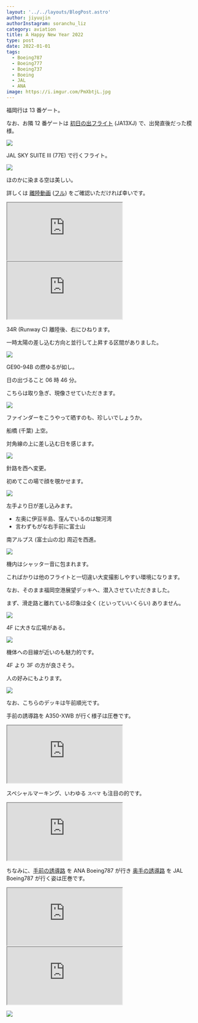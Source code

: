 ```yaml
---
layout: '../../layouts/BlogPost.astro'
author: jiyuujin
authorInstagram: soranchu_liz
category: aviation
title: A Happy New Year 2022
type: post
date: 2022-01-01
tags:
  - Boeing787
  - Boeing777
  - Boeing737
  - Boeing
  - JAL
  - ANA
image: https://i.imgur.com/PmXbtjL.jpg
---
```


福岡行は 13 番ゲート。

なお、お隣 12 番ゲートは [初日の出フライト](https://www.jal.co.jp/domtour/hatsuhinode/) (JA13XJ) で、出発直後だった模様。

![](/assets/img/HND.JPG)

JAL SKY SUITE Ⅲ (77E) で行くフライト。

![](/assets/img/20220101/JA701J_2.JPG)

ほのかに染まる空は美しい。

詳しくは [離陸動画](https://www.youtube.com/watch?v=0xIXa6C6Yfk) ([フル](https://www.youtube.com/watch?v=anvSDpj2xrI&t=37s)) をご確認いただければ幸いです。

<div class="wrapper">
  <div class="container">
    <iframe src="https://www.youtube.com/embed/0xIXa6C6Yfk" class="player" title="離陸動画" loading="lazy"></iframe>
  </div>
</div>

<div class="wrapper">
  <div class="container">
    <iframe src="https://www.youtube.com/embed/anvSDpj2xrI" class="player" title="離陸フル動画" loading="lazy"></iframe>
  </div>
</div>

34R (Runway C) 離陸後、右にひねります。

一時太陽の差し込む方向と並行して上昇する区間がありました。

![](/assets/img/20220101/JA701J_3.JPG)

GE90-94B の燃ゆるが如し。

日の出づること 06 時 46 分。

こちらは取り急ぎ、現像させていただきます。

![](/assets/img/20220101/NikonD7500.JPG)

ファインダーをこうやって晒すのも、珍しいでしょうか。

船橋 (千葉) 上空。

対角線の上に差し込む日を感じます。

![](/assets/img/20220101/JA701J_4.JPG)

針路を西へ変更。

初めてこの場で顔を覗かせます。

![](/assets/img/20220101/JA701J_5.JPG)

左手より日が差し込みます。

- 左奥に伊豆半島、窪んでいるのは駿河湾
- 言わずもがな右手前に富士山

南アルプス (富士山の北) 周辺を西進。

![](/assets/img/20220101/Sunrise2022.JPG)

機内はシャッター音に包まれます。

こればかりは他のフライトと一切違い大変撮影しやすい環境になります。

なお、そのまま福岡空港展望デッキへ、潜入させていただきました。

まず、滑走路と離れている印象は全く (といっていいくらい) ありません。

![](/assets/img/20220101/JA701J_1.JPG)

4F に大きな広場がある。

![](/assets/img/20220101/FUK_4F.JPG)

機体への目線が近いのも魅力的です。

4F より 3F の方が良さそう。

人の好みにもよります。

![](/assets/img/20220101/FUK_3F.JPG)

なお、こちらのデッキは午前順光です。

手前の誘導路を A350-XWB が行く様子は圧巻です。

<div class="wrapper">
  <div class="container">
    <iframe src="https://www.youtube.com/embed/rlg3B40HXww" class="player" title="圧巻の Airbus A350 が行く" loading="lazy"></iframe>
  </div>
</div>

スペシャルマーキング、いわゆる `スペマ` も注目の的です。

<div class="wrapper">
  <div class="container">
    <iframe src="https://www.youtube.com/embed/6tvgdBfQCk8" class="player" title="JTA 世界自然遺産特別デザイン機が行く" loading="lazy"></iframe>
  </div>
</div>

ちなみに、[手前の誘導路](https://www.youtube.com/watch?v=2nL3RF6I2uk) を ANA Boeing787 が行き [奥手の誘導路](https://www.youtube.com/watch?v=bDrY2uvFAgA) を JAL Boeing787 が行く姿は圧巻です。

<div class="wrapper">
  <div class="container">
    <iframe src="https://www.youtube.com/embed/2nL3RF6I2uk" class="player" title="手前の誘導路" loading="lazy"></iframe>
  </div>
</div>

<div class="wrapper">
  <div class="container">
    <iframe src="https://www.youtube.com/embed/bDrY2uvFAgA" class="player" title="奥手の誘導路" loading="lazy"></iframe>
  </div>
</div>

![](/assets/img/20220101/JA52AN.JPG)
